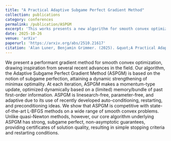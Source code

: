 ```yaml
---
title: "A Practical Adaptive Subgame Perfect Gradient Method"
collection: publications
category: conferences
permalink: /publication/ASPGM
excerpt: 'This works presents a new algorithm for smooth convex optimization, the Adaptive Subgame Perfect Gradient Method (ASPGM). At each iteration, ASPGM makes a momentum-type update, optimized dynamically based on a (limited) memory/bundle of past first-order information. ASPGM is linesearch-free, parameter-free, and adaptive, and the core algorithm underlying ASPGM has strong, subgame perfect, non-asymptotic guarantees, providing certificates of solution quality, resulting in simple stopping criteria and restarting conditions.'
date: 2025-10-26
venue: 'arXiv'
paperurl: 'https://arxiv.org/abs/2510.21617'
citation: 'Alan Luner, Benjamin Grimmer. (2025). &quot;A Practical Adaptive Subgame Perfect Gradient Method.&quot; <i>ArXiv Preprint 2510.21617</i>.'
---
```


We present a performant gradient method for smooth convex optimization, drawing inspiration from several recent advances in the field. Our algorithm, the Adaptive Subgame Perfect Gradient Method (ASPGM) is based on the notion of subgame perfection, attaining a dynamic strengthening of minimax optimality. At each iteration, ASPGM makes a momentum-type update, optimized dynamically based on a (limited) memory/bundle of past first-order information. ASPGM is linesearch-free, parameter-free, and adaptive due to its use of recently developed auto-conditioning, restarting, and preconditioning ideas. We show that ASPGM is competitive with state-of-the-art L-BFGS methods on a wide range of smooth convex problems. Unlike quasi-Newton methods, however, our core algorithm underlying ASPGM has strong, subgame perfect, non-asymptotic guarantees, providing certificates of solution quality, resulting in simple stopping criteria and restarting conditions.
